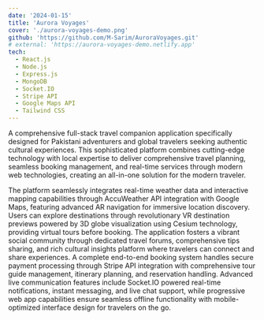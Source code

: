 ```yaml
---
date: '2024-01-15'
title: 'Aurora Voyages'
cover: './aurora-voyages-demo.png'
github: 'https://github.com/M-Sarim/AuroraVoyages.git'
# external: 'https://aurora-voyages-demo.netlify.app'
tech:
  - React.js
  - Node.js
  - Express.js
  - MongoDB
  - Socket.IO
  - Stripe API
  - Google Maps API
  - Tailwind CSS
---
```


A comprehensive full-stack travel companion application specifically designed for Pakistani adventurers and global travelers seeking authentic cultural experiences. This sophisticated platform combines cutting-edge technology with local expertise to deliver comprehensive travel planning, seamless booking management, and real-time services through modern web technologies, creating an all-in-one solution for the modern traveler.

The platform seamlessly integrates real-time weather data and interactive mapping capabilities through AccuWeather API integration with Google Maps, featuring advanced AR navigation for immersive location discovery. Users can explore destinations through revolutionary VR destination previews powered by 3D globe visualization using Cesium technology, providing virtual tours before booking. The application fosters a vibrant social community through dedicated travel forums, comprehensive tips sharing, and rich cultural insights platform where travelers can connect and share experiences. A complete end-to-end booking system handles secure payment processing through Stripe API integration with comprehensive tour guide management, itinerary planning, and reservation handling. Advanced live communication features include Socket.IO powered real-time notifications, instant messaging, and live chat support, while progressive web app capabilities ensure seamless offline functionality with mobile-optimized interface design for travelers on the go.
